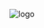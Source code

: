 ![logo](https://user-images.githubusercontent.com/78480857/220154398-fa6a6811-84ff-42d9-bec9-cd7e605cad83.png)
